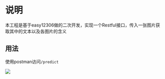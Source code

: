 # 说明

本工程是基于easy12306做的二次开发，实现一个Restful接口，传入一张图片获取其中的文本以及各图片的含义

## 用法

使用postman访问`/predict`

![](https://aliyun.hellozjf.com:7004/uploads/2019/4/16/TIM截图20190416111955.jpg)
